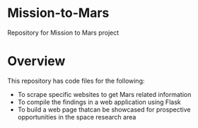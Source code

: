 # Mission-to-Mars

Repository for Mission to Mars project

# Overview

This repository has code files for the following:
- To scrape specific websites to get Mars related information
- To compile the findings in a web application using Flask
- To build a web page thatcan be showcased for prospective opportunities in the space research area
